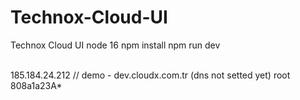 # Technox-Cloud-UI
Technox Cloud UI
node 16 
npm install
npm run dev

<br>
185.184.24.212 // demo  - dev.cloudx.com.tr (dns not setted yet)
root 808a1a23A*
